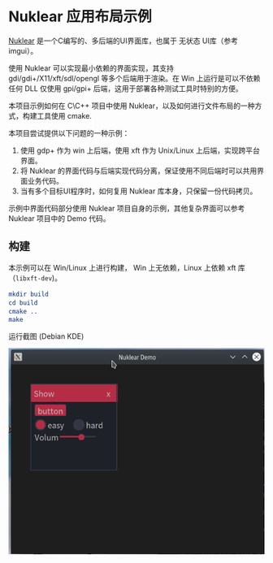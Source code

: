 Nuklear 应用布局示例
=====================

[Nuklear](https://github.com/vurtun/nuklear) 是一个C编写的、多后端的UI界面库，也属于 无状态 UI库（参考 imgui）。

使用 Nuklear 可以实现最小依赖的界面实现，其支持 gdi/gdi+/X11/xft/sdl/opengl 等多个后端用于渲染。在 Win 上运行是可以不依赖任何 DLL 仅使用 gpi/gpi+ 后端，这用于部署各种测试工具时特别的方便。

本项目示例如何在 C\C++ 项目中使用 Nuklear，以及如何进行文件布局的一种方式，构建工具使用 cmake. 

本项目尝试提供以下问题的一种示例：

1. 使用 gdp+ 作为 win 上后端，使用 xft 作为 Unix/Linux 上后端，实现跨平台界面。
2. 将 Nuklear 的界面代码与后端实现代码分离，保证使用不同后端时可以共用界面业务代码。
3. 当有多个目标UI程序时，如何复用 Nuklear 库本身，只保留一份代码拷贝。

示例中界面代码部分使用 Nuklear 项目自身的示例，其他复杂界面可以参考 Nuklear 项目中的 Demo 代码。

## 构建
本示例可以在 Win/Linux 上进行构建， Win 上无依赖，Linux 上依赖 xft 库（`libxft-dev`)。

```cmake
mkdir build
cd build
cmake ..
make
```
运行截图 (Debian KDE)

![nuklear_demo](nuklear_demo.png)
